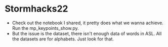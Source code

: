 # Stormhacks22
- Check out the notebook I shared, it pretty does what we wanna achieve. Run the mp_keypoints_show.py.
- But the issue is the dataset, there isn't enough data of words in ASL. All the datasets are for alphabets. Just look for that.